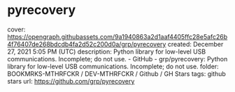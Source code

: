 # pyrecovery

cover: https://opengraph.githubassets.com/9a1940863a2d1aaf4405ffc28e5afc26b4f76407de268bdcdb4fa2d52c200d0a/grp/pyrecovery
created: December 27, 2021 5:05 PM (UTC)
description: Python library for low-level USB communications. Incomplete; do not use. - GitHub - grp/pyrecovery: Python library for low-level USB communications. Incomplete; do not use.
folder: BOOKMRKS-MTHRFCKR / DEV-MTHRFCKR / Github / GH Stars
tags: github stars
url: https://github.com/grp/pyrecovery